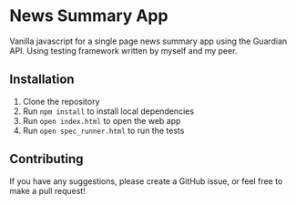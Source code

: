 News Summary App
==============

Vanilla javascript for a single page news summary app using the Guardian API. Using testing framework written by myself and my peer.

## Installation

1) Clone the repository
2) Run `npm install` to install local dependencies
3) Run `open index.html` to open the web app
4) Run `open spec_runner.html` to run the tests

## Contributing

If you have any suggestions, please create a GitHub issue, or feel free to make a pull request!

